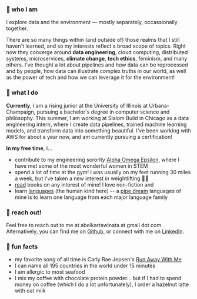 ---
---

### 🍋 who I am
I explore data and the environment — mostly separately, occassionally together.

There are so many things within (and outside of) those realms that I still haven't learned, and so my interests reflect a broad scope of topics. Right now they converge around **data engineering**, cloud computing, distributed systems, microservices, **climate change**, **tech ethics**, feminism, and many others. I've thought a lot about pipelines and how data can be reprocessed and by people, how data can illustrate complex truths in our world, as well as the power of tech and how we can leverage it for the environment!

### 🍎 what I do
**Currently**, I am a rising junior at the University of Illinois at Urbana-Champaign, pursuing a bachelor's degree in computer science and philosophy. This summer, I am working at Slalom Build in Chicago as a data engineering intern, where I create data pipelines, trained machine learning models, and transform data into something beautiful. I've been working with AWS for about a year now, and am currently pursuing a certification!

**In my free time**, I...
- contribute to my engineering sorority [Alpha Omega Epsilon](http://aoetheta.org/), where I have met some of the most wonderful women in STEM
- spend a lot of time at the gym! I was usually on my feet running 30 miles a week, but I've taken a new interest in weightlifting 🏋️‍♀️
- [read](https://www.goodreads.com/belzki) books on any interest of mine! I love non-fiction and
- learn [languages](https://duome.eu/chaleurhumaine) (the human kind here) -- a [pipe dream](https://abelkartwii.github.io/abelkartwii/languages) languages of mine is to learn one language from each major language family

### 🍓 reach out!
Feel free to reach out to me at abelkartawinata at gmail dot com. Alternatively, you can find me on [Github](http://github.com/abelkartwii/), or connect with me on [LinkedIn](http://linkedin.com/in/abel-kartawinata/).

### 🍑 fun facts
- my favorite song of all time is Carly Rae Jepsen's [Run Away With Me](https://www.youtube.com/watch?v=TeccAtqd5K8)
- I can name all 195 countries in the world under 15 minutes
- I am allergic to most seafood
- I mix my coffee with chocolate protein powder... but if I had to spend money on coffee (which I do a lot unfortunately), I order a hazelnut latte with oat milk
